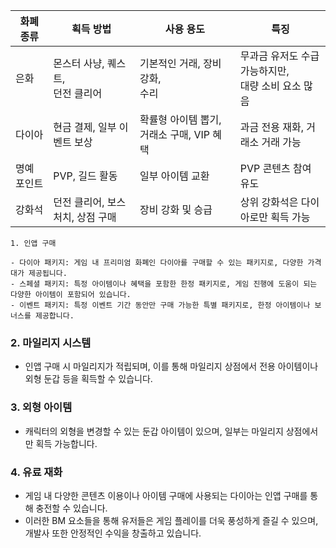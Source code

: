 | 화폐 종류 | 획득 방법 | 사용 용도 | 특징 |
|------|---|---|---|
| 은화 | 몬스터 사냥, 퀘스트, <br> 던전 클리어 | 기본적인 거래, 장비 강화, <br>  수리 | 무과금 유저도 수급 가능하지만, <br>  대량 소비 요소 많음 | 
| 다이아 | 현금 결제, 일부 이벤트 보상 | 확률형 아이템 뽑기, 거래소 구매, VIP 혜택 | 과금 전용 재화, 거래소 거래 가능 | 
| 명예 포인트 | PVP, 길드 활동 | 일부 아이템 교환 | PVP 콘텐츠 참여 유도 | 
| 강화석 | 던전 클리어, 보스 처치, 상점 구매 | 장비 강화 및 승급 | 상위 강화석은 다이아로만 획득 가능 | 







```plaintext
1. 인앱 구매

- 다이아 패키지: 게임 내 프리미엄 화폐인 다이아를 구매할 수 있는 패키지로, 다양한 가격대가 제공됩니다.
- 스페셜 패키지: 특정 아이템이나 혜택을 포함한 한정 패키지로, 게임 진행에 도움이 되는 다양한 아이템이 포함되어 있습니다.
- 이벤트 패키지: 특정 이벤트 기간 동안만 구매 가능한 특별 패키지로, 한정 아이템이나 보너스를 제공합니다.
```
  
### 2. 마일리지 시스템
- 인앱 구매 시 마일리지가 적립되며, 이를 통해 마일리지 상점에서 전용 아이템이나 외형 둔갑 등을 획득할 수 있습니다.

### 3. 외형 아이템

- 캐릭터의 외형을 변경할 수 있는 둔갑 아이템이 있으며, 일부는 마일리지 상점에서만 획득 가능합니다.

### 4. 유료 재화

- 게임 내 다양한 콘텐츠 이용이나 아이템 구매에 사용되는 다이아는 인앱 구매를 통해 충전할 수 있습니다.
- 이러한 BM 요소들을 통해 유저들은 게임 플레이를 더욱 풍성하게 즐길 수 있으며, 개발사 또한 안정적인 수익을 창출하고 있습니다.

